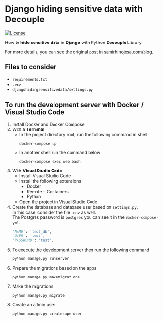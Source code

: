# Django hiding sensitive data with Decouple
[![License](https://img.shields.io/badge/License-Apache%202.0-blue.svg)](https://opensource.org/licenses/Apache-2.0)

How to **hide sensitive data** in **Django** with Python **Decouple** Library

For more details, you can see the original [post](https://www.samirhinojosa.com/hide-sensitive-data-in-django-with-decouple/) in [samirhinojosa.com/blog](https://www.samirhinojosa.com/blog/).

## Files to consider
- `requirements.txt`
- `.env`
- `djangohidingsensitivedata/settings.py`

## To run the development server with Docker / Visual Studio Code

1.  Install Docker and Docker Compose
2. With a **Terminal** 
    - In the project directory root, run the following command in shell
        ```docker
        docker-compose up
        ```
    - In another shell run the command below
        ```docker
        docker-compose exec web bash 
        ```
3. With **Visual Studio Code**
    - Install Visual Studio Code
    - Install the following extensions
        - Docker
        - Remote – Containers
        - Python
    - Open the project in Visual Studio Code
4.  Create the database and database user based on `settings.py`.\
In this case, consider the file `.env` as well.\
The Postgres password is `postgres` you can see it in the `docker-compose-yml`. 
    ```python
    'NAME': 'test_db',
    'USER': 'test',
    'PASSWORD': 'test',
    ```
5.  To execute the development server then run the following command
    ```python
    python manage.py runserver 
    ```
6.  Prepare the migrations based on the apps
    ```python
    python manage.py makemigrations 
    ```
7.  Make the migrations
    ```python
    python manage.py migrate 
    ```
8.  Create an admin user
    ```python
    python manage.py createsuperuser
    ```